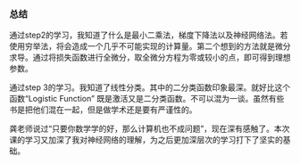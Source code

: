 ### 总结

通过step2的学习，我知道了什么是最小二乘法，梯度下降法以及神经网络法。若使用穷举法，将会造成一个几乎不可能实现的计算量。第二个想到的方法就是微分求导。通过将损失函数进行全微分，取全微分方程为零或较小的点，即可得到理想参数。

通过step 3的学习。我知道了线性分类。其中的二分类函数印象最深。就好比这个函数“Logistic Function” 既是激活又是二分类函数。不可以混为一谈。虽然有些书是把他们混在一起，但是做学术还是要有严谨性的。

龚老师说过“只要你数学学的好，那么计算机也不成问题”，现在深有感触了。本次课的学习又加深了我对神经网络的理解，为之后更加深层次的学习打下了坚实的基础。